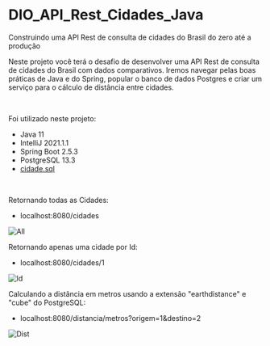 # DIO_API_Rest_Cidades_Java

Construindo uma API Rest de consulta de cidades do Brasil do zero até a produção

Neste projeto você terá o desafio de desenvolver uma API Rest de consulta de cidades do Brasil com dados comparativos. Iremos navegar pelas boas práticas de Java e do Spring, popular o banco de dados Postgres e criar um serviço para o cálculo de distância entre cidades.

&nbsp;

Foi utilizado neste projeto:

- Java 11
- IntelliJ 2021.1.1
- Spring Boot 2.5.3
- PostgreSQL 13.3
- [cidade.sql](https://github.com/chinnonsantos/sql-paises-estados-cidades/tree/master/PostgreSQL)

&nbsp;

Retornando todas as Cidades:
- localhost:8080/cidades

![All](https://github.com/gusBernardi/DIO_API_Rest_Cidades_Java/blob/main/images/getAll.png)

Retornando apenas uma cidade por Id:
- localhost:8080/cidades/1

![Id](https://github.com/gusBernardi/DIO_API_Rest_Cidades_Java/blob/main/images/getById.png)

Calculando a distância em metros usando a extensão "earthdistance" e "cube" do PostgreSQL:
- localhost:8080/distancia/metros?origem=1&destino=2

![Dist](https://github.com/gusBernardi/DIO_API_Rest_Cidades_Java/blob/main/images/Distancia.png)



